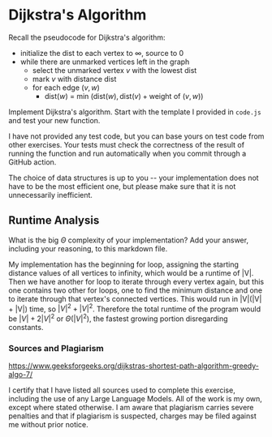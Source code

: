 # Dijkstra's Algorithm

Recall the pseudocode for Dijkstra's algorithm:
- initialize the dist to each vertex to $\infty$, source to 0
- while there are unmarked vertices left in the graph
    - select the unmarked vertex $v$ with the lowest dist
    - mark $v$ with distance dist
    - for each edge $(v,w)$
        - dist($w$) = min $\left(\textrm{dist}(w), \textrm{dist}(v) + \textrm{weight of }(v, w)\right)$

Implement Dijkstra's algorithm. Start with the template I provided in `code.js`
and test your new function.

I have not provided any test code, but you can base yours on test code from
other exercises. Your tests must check the correctness of the result of running
the function and run automatically when you commit through a GitHub action.

The choice of data structures is up to you -- your implementation does not have
to be the most efficient one, but please make sure that it is not unnecessarily
inefficient.

## Runtime Analysis

What is the big $\Theta$ complexity of your implementation? Add your
answer, including your reasoning, to this markdown file.

My implementation has the beginning for loop, assigning the starting distance values of all vertices to infinity, which would be a runtime of |V|. Then we have another for loop to iterate through every vertex again, but this one contains two other for loops, one to find the minimum distance and one to iterate through that vertex's connected vertices. This would run in |V|(|V| + |V|) time, so $|V|^2 + |V|^2$. Therefore the total runtime of the program would be $|V| + 2|V|^2$ or $\Theta(|V|^2)$, the fastest growing portion disregarding constants. 

### Sources and Plagiarism 

https://www.geeksforgeeks.org/dijkstras-shortest-path-algorithm-greedy-algo-7/

I certify that I have listed all sources used to complete this exercise, including the use of any Large Language Models. All of the work is my own, except where stated otherwise. I am aware that plagiarism carries severe penalties and that if plagiarism is suspected, charges may be filed against me without prior notice.